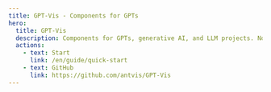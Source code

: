 ```yaml
---
title: GPT-Vis - Components for GPTs
hero:
  title: GPT-Vis
  description: Components for GPTs, generative AI, and LLM projects. Not only UI Components.
  actions:
    - text: Start
      link: /en/guide/quick-start
    - text: GitHub
      link: https://github.com/antvis/GPT-Vis
---
```

